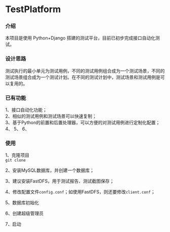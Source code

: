 # TestPlatform

### 介绍
本项目是使用 Python+Django 搭建的测试平台，目前已初步完成接口自动化测试。

### 设计思路
测试执行的最小单元为测试用例，不同的测试用例组合成为一个测试场景，不同的测试场景组合成为一个测试计划。在不同的测试计划中，测试场景和测试用例是可以复用的。

### 已有功能
1、接口自动化功能；<br>
2、相似的测试用例和测试场景可以快速复制；<br>
3、基于Python的前置和后置处理器，可以方便的对测试用例进行定制化配置；<br>
4、
5、
6、


### 使用
1、克隆项目<br>
 `git clone `<br>
 
2、安装MySQL数据库，并创建一个数据库；

3、建议安装FastDFS，用于测试报告、测试截图保存；

4、修改配置文件`config.conf`；如使用FastDFS，则还要修改`client.conf`；

5、数据库初始化

6、创建超级管理员

7、启动